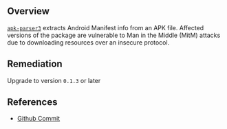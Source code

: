 ## Overview
[`apk-parser3`](https://www.npmjs.com/package/apk-parser3) extracts Android Manifest info from an APK file.
Affected versions of the package are vulnerable to Man in the Middle (MitM) attacks due to downloading resources over an insecure protocol.

## Remediation
Upgrade to version `0.1.3` or later

## References
- [Github Commit](https://github.com/zhao0/node-apk-parser3/commit/ba1ade7f677dc5c80fe3f7355794d501b61a7917)
